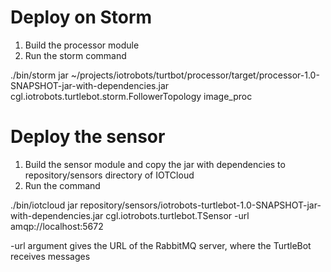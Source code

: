 Deploy on Storm
===============

1. Build the processor module 
2. Run the storm command 

./bin/storm jar ~/projects/iotrobots/turtbot/processor/target/processor-1.0-SNAPSHOT-jar-with-dependencies.jar cgl.iotrobots.turtlebot.storm.FollowerTopology image_proc

Deploy the sensor
=================

1. Build the sensor module and copy the jar with dependencies to repository/sensors directory of IOTCloud
2. Run the command

./bin/iotcloud jar repository/sensors/iotrobots-turtlebot-1.0-SNAPSHOT-jar-with-dependencies.jar cgl.iotrobots.turtlebot.TSensor -url amqp://localhost:5672

-url argument gives the URL of the RabbitMQ server, where the TurtleBot receives messages